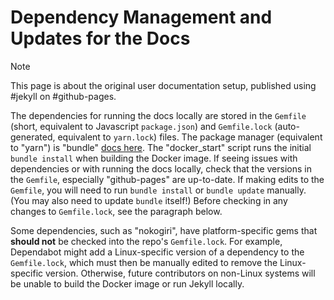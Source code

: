 # Dependency Management and Updates for the Docs

> [!Note]
> This page is about the original user documentation setup, published using #jekyll on #github-pages.

The dependencies for running the docs locally are stored in the `Gemfile` (short, equivalent to Javascript `package.json`) and `Gemfile.lock` (auto-generated, equivalent to `yarn.lock`) files.
The package manager (equivalent to "yarn") is "bundle" [docs here](https://bundler.io/guides/using_bundler_in_applications.html#recommended-workflow). The "docker_start" script runs the initial
`bundle install` when building the Docker image.
If seeing issues with dependencies or with running the docs locally, check that the versions in the `Gemfile`, especially "github-pages" are up-to-date. If making edits to the `Gemfile`, you
will need to run `bundle install` or `bundle update` manually. (You may also need to update `bundle` itself!) Before checking in any changes to `Gemfile.lock`, see the paragraph below.

Some dependencies, such as "nokogiri", have platform-specific gems that **should not** be checked into the repo's `Gemfile.lock`.
For example, Dependabot might add a Linux-specific version of a dependency to the `Gemfile.lock`, which must then be manually edited to remove the Linux-specific version.
Otherwise, future contributors on non-Linux systems will be unable to build the Docker image or run Jekyll locally.
